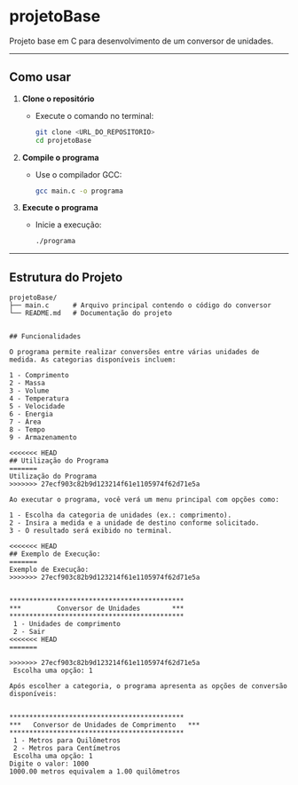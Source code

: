 # projetoBase

Projeto base em C para desenvolvimento de um conversor de unidades.

---

## Como usar

1. **Clone o repositório**
   - Execute o comando no terminal:
     ```bash
     git clone <URL_DO_REPOSITORIO>
     cd projetoBase
     ```

2. **Compile o programa**
   - Use o compilador GCC:
     ```bash
     gcc main.c -o programa
     ```

3. **Execute o programa**
   - Inicie a execução:
     ```bash
     ./programa
     ```

---

## Estrutura do Projeto

```plaintext
projetoBase/
├── main.c      # Arquivo principal contendo o código do conversor
└── README.md   # Documentação do projeto


## Funcionalidades

O programa permite realizar conversões entre várias unidades de medida. As categorias disponíveis incluem:

1 - Comprimento
2 - Massa
3 - Volume
4 - Temperatura
5 - Velocidade
6 - Energia
7 - Área
8 - Tempo
9 - Armazenamento

<<<<<<< HEAD
## Utilização do Programa
=======
Utilização do Programa
>>>>>>> 27ecf903c82b9d123214f61e1105974f62d71e5a

Ao executar o programa, você verá um menu principal com opções como:

1 - Escolha da categoria de unidades (ex.: comprimento).
2 - Insira a medida e a unidade de destino conforme solicitado.
3 - O resultado será exibido no terminal.

<<<<<<< HEAD
## Exemplo de Execução:
=======
Exemplo de Execução:
>>>>>>> 27ecf903c82b9d123214f61e1105974f62d71e5a


********************************************
***         Conversor de Unidades        ***
********************************************
 1 - Unidades de comprimento
 2 - Sair
<<<<<<< HEAD
=======

>>>>>>> 27ecf903c82b9d123214f61e1105974f62d71e5a
 Escolha uma opção: 1

Após escolher a categoria, o programa apresenta as opções de conversão disponíveis:


********************************************
***   Conversor de Unidades de Comprimento   ***
********************************************
 1 - Metros para Quilômetros
 2 - Metros para Centímetros
 Escolha uma opção: 1
Digite o valor: 1000
1000.00 metros equivalem a 1.00 quilômetros
